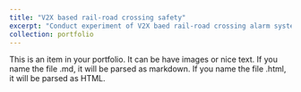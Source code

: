```yaml
---
title: "V2X based rail-road crossing safety"
excerpt: "Conduct experiment of V2X baed rail-road crossing alarm system in area <br/><img src='/images/portfolio2/500x300.png'>"
collection: portfolio
---
```


This is an item in your portfolio. It can be have images or nice text. If you name the file .md, it will be parsed as markdown. If you name the file .html, it will be parsed as HTML. 
